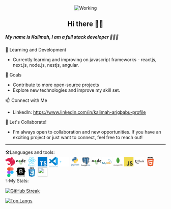 <div align="center">
  <img width="200" height="200" src="https://media.giphy.com/media/v1.Y2lkPTc5MGI3NjExMXFtM3lrcnBic3dtOGt1bHJ4eTFjeXN2MTM3YmY2bDZyZXg0N2RuNiZlcD12MV9pbnRlcm5hbF9naWZfYnlfaWQmY3Q9Zw/nFLW7PNGgN3lI68rdv/giphy.gif" alt="Working"/>
<h2>Hi there 👋🏾</h2>
</div>
<div>
<h5>My name is Kalimah, I am a full stack developer 👩🏾‍💻</h5>

<!--
**hamilak/hamilak** is a ✨ _special_ ✨ repository because its `README.md` (this file) appears on your GitHub profile.
-->

🌱 Learning and Development
-  Currently learning and improving on javascript frameworks - reactjs, next.js, node.js, nestjs, angular.
   
🔭 Goals
-  Contribute to more open-source projects
-  Explore new technologies and improve my skill set.
  
📫 Connect with Me
-  LinkedIn: <a href="https://www.linkedin.com/in/kalimah-arigbabu-profile">https://www.linkedin.com/in/kalimah-arigbabu-profile</a>
 
👯 Let's Collaborate!
- I'm always open to collaboration and new opportunities. If you have an exciting project or just want to connect, feel free to reach out!

<!--
- 🤔 I’m looking for help with ...
**- 💬 Ask me about ... 
- 📫 How to reach me: ...
- 😄 Pronouns: she/her
- ⚡ Fun fact: 
-->
</div>
<hr/>
<div>
🛠️Languages and tools:
  <div>
    <img src="https://github.com/devicons/devicon/blob/master/icons/nestjs/nestjs-original.svg" title="Nestjs" width="30" height="30" alt="Nestjs"/>
    <img src="https://github.com/devicons/devicon/blob/master/icons/nodejs/nodejs-original-wordmark.svg" title="Node.js" width="30" height="30" alt="Node.js"/>
    <img src="https://github.com/devicons/devicon/blob/master/icons/react/react-original-wordmark.svg" title="React" alt="React" width="30" height="30"/>
    <img src ="https://github.com/devicons/devicon/blob/master/icons/typescript/typescript-original.svg" title="TS" width="30" height="30" alt="TS"/>
    <img src="https://github.com/devicons/devicon/blob/master/icons/vscode/vscode-original-wordmark.svg" title="VSCode" width="30" height="30" alt=""VSCode/>
    <img src="https://github.com/devicons/devicon/blob/master/icons/tailwindcss/tailwindcss-original-wordmark.svg" title="Tailwind" width="30" height="30" alt="Tailwind"/>
    <img src="https://github.com/devicons/devicon/blob/master/icons/python/python-original-wordmark.svg" title="Python" width="30" height="30" alt="Python"/>
    <img src="https://github.com/devicons/devicon/blob/master/icons/postgresql/postgresql-original-wordmark.svg" title="Psql" width="30" height="30" alt="Psql"/>
    <img src="https://github.com/devicons/devicon/blob/master/icons/nodejs/nodejs-original-wordmark.svg" title="Node.js" width="30" height="30" alt="Node.js"/>
    <img src="https://github.com/devicons/devicon/blob/master/icons/mysql/mysql-original-wordmark.svg" title="Mysql" width="30" height="30" alt="Mysql"/>
    <img src="https://github.com/devicons/devicon/blob/master/icons/mongodb/mongodb-original-wordmark.svg" title="MongoDB" width="30" height="30" alt="MongoDB"/>
    <img src="https://github.com/devicons/devicon/blob/master/icons/javascript/javascript-original.svg" title="Javascript" width="30" height="30" alt="Javascript"/>
    <img src="https://github.com/devicons/devicon/blob/master/icons/flask/flask-original-wordmark.svg" title="Flask" width="30" height="30" alt="Flask"/>
    <img src="https://github.com/devicons/devicon/blob/master/icons/html5/html5-original-wordmark.svg" title="Html" width="30" height="30" alt="Html"/>
    <img src="https://github.com/devicons/devicon/blob/master/icons/figma/figma-original.svg" title="Figma" width="30" height="30" alt="Figma"/>
    <img src="https://github.com/devicons/devicon/blob/master/icons/bootstrap/bootstrap-plain-wordmark.svg" title="Bootstrap" width="30" height="30" alt="Bootstrap"/>
    <img src="https://github.com/devicons/devicon/blob/master/icons/css3/css3-original-wordmark.svg" title="CSS" width="30" height="30" alt="CSS"/>
    <img src="" title="" width="30" height="30" alt=""/>
  </div>
</div>
✨My Stats:


[![GitHub Streak](http://github-readme-streak-stats.herokuapp.com?user=hamilak)](https://git.io/streak-stats)

[![Top Langs](https://github-readme-stats.vercel.app/api/top-langs/?username=hamilak)](https://github.com/anuraghazra/github-readme-stats)

